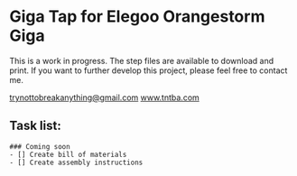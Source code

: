 # Giga Tap for Elegoo Orangestorm Giga

This is a work in progress. The step files are available to download and print. If you want to further develop this project, please feel free to contact me. 

trynottobreakanything@gmail.com
www.tntba.com

## Task list:
```[tasklist]
### Coming soon
- [] Create bill of materials
- [] Create assembly instructions
```